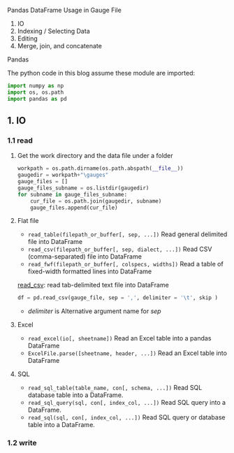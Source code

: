Pandas DataFrame Usage in Gauge File

1. IO
2. Indexing / Selecting Data
3. Editing 
4. Merge, join, and concatenate

Pandas 

The python code in this blog assume these module are imported:

```py
import numpy as np
import os, os.path
import pandas as pd
```

## 1. IO


### 1.1 read 

1. Get the work directory and the data file under a folder

    ```py
    workpath = os.path.dirname(os.path.abspath(__file__))
    gaugedir = workpath+"\gauges"
    gauge_files = []
    gauge_files_subname = os.listdir(gaugedir)
    for subname in gauge_files_subname:
        cur_file = os.path.join(gaugedir, subname)
        gauge_files.append(cur_file) 
    ```

2. Flat file

    - `read_table(filepath_or_buffer[, sep, ...])`    Read general delimited file into DataFrame
    - `read_csv(filepath_or_buffer[, sep, dialect, ...])`   Read CSV (comma-separated) file into DataFrame
    - `read_fwf(filepath_or_buffer[, colspecs, widths])`    Read a table of fixed-width formatted lines into DataFrame

    [read_csv](http://pandas.pydata.org/pandas-docs/stable/generated/pandas.read_csv.html): read tab-delimited text file into DataFrame

    ```py
    df = pd.read_csv(gauge_file, sep = ',', delimiter = '\t', skip )
    ```

    - *delimiter* is Alternative argument name for *sep*

3. Excel

    - `read_excel(io[, sheetname])` Read an Excel table into a pandas DataFrame
    - `ExcelFile.parse([sheetname, header, ...])`   Read an Excel table into DataFrame

4. SQL

    - `read_sql_table(table_name, con[, schema, ...])`  Read SQL database table into a DataFrame.
    - `read_sql_query(sql, con[, index_col, ...])`  Read SQL query into a DataFrame.
    - `read_sql(sql, con[, index_col, ...])`    Read SQL query or database table into a DataFrame.

### 1.2 write









